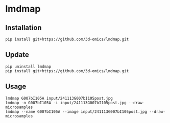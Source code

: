 # lmdmap

## Installation

```{sh}
pip install git+https://github.com/3d-omics/lmdmap.git
```

## Update

```{sh}
pip uninstall lmdmap
pip install git+https://github.com/3d-omics/lmdmap.git

```


## Usage

```{sh}
lmdmap G007bI105A input/241113G007bI105post.jpg
lmdmap -n G007bI105A -i input/241113G007bI105post.jpg --draw-microsamples
lmdmap --name G007bI105A --image input/241113G007bI105post.jpg --draw-microsamples
```
